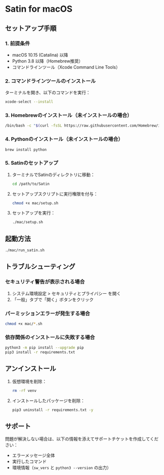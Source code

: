 # Satin for macOS

## セットアップ手順

### 1. 前提条件
- macOS 10.15 (Catalina) 以降
- Python 3.8 以降（Homebrew推奨）
- コマンドラインツール（Xcode Command Line Tools）

### 2. コマンドラインツールのインストール

ターミナルを開き、以下のコマンドを実行：

```bash
xcode-select --install
```

### 3. Homebrewのインストール（未インストールの場合）

```bash
/bin/bash -c "$(curl -fsSL https://raw.githubusercontent.com/Homebrew/install/HEAD/install.sh)"
```

### 4. Pythonのインストール（未インストールの場合）

```bash
brew install python
```

### 5. Satinのセットアップ

1. ターミナルでSatinのディレクトリに移動：
   ```bash
   cd /path/to/Satin
   ```

2. セットアップスクリプトに実行権限を付与：
   ```bash
   chmod +x mac/setup.sh
   ```

3. セットアップを実行：
   ```bash
   ./mac/setup.sh
   ```

## 起動方法

```bash
./mac/run_satin.sh
```

## トラブルシューティング

### セキュリティ警告が表示される場合

1. システム環境設定 > セキュリティとプライバシー を開く
2. 「一般」タブで「開く」ボタンをクリック

### パーミッションエラーが発生する場合

```bash
chmod +x mac/*.sh
```

### 依存関係のインストールに失敗する場合

```bash
python3 -m pip install --upgrade pip
pip3 install -r requirements.txt
```

## アンインストール

1. 仮想環境を削除：
   ```bash
   rm -rf venv
   ```
2. インストールしたパッケージを削除：
   ```bash
   pip3 uninstall -r requirements.txt -y
   ```

## サポート

問題が解決しない場合は、以下の情報を添えてサポートチケットを作成してください：
- エラーメッセージ全体
- 実行したコマンド
- 環境情報（`sw_vers` と `python3 --version` の出力）
